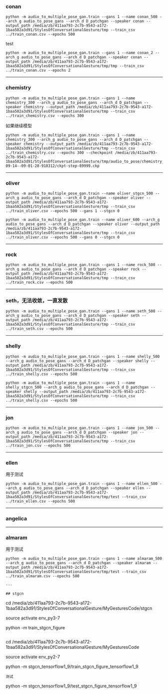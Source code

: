 
### conan

```
python -m audio_to_multiple_pose_gan.train --gans 1 --name conan_500 --arch_g audio_to_pose_gans --arch_d D_patchgan --speaker conan --output_path /media/zb/411aa793-2c7b-9543-a172-1baa582a3d91/StylesOfConversationalGesture/tmp --train_csv ../train_conan.csv --epochs 500
```
test
```
python -m audio_to_multiple_pose_gan.train --gans 1 --name conan_2 --arch_g audio_to_pose_gans --arch_d D_patchgan --speaker conan --output_path /media/zb/411aa793-2c7b-9543-a172-1baa582a3d91/StylesOfConversationalGesture/tmp/tmp --train_csv ../train_conan.csv --epochs 2
```
---

### chemistry

```
python -m audio_to_multiple_pose_gan.train --gans 1 --name chemistry_300 --arch_g audio_to_pose_gans --arch_d D_patchgan --speaker chemistry --output_path /media/zb/411aa793-2c7b-9543-a172-1baa582a3d91/StylesOfConversationalGesture/tmp --train_csv ../train_chemistry.csv --epochs 300
```

如果继续模型


```
python -m audio_to_multiple_pose_gan.train --gans 1 --name chemistry_300 --arch_g audio_to_pose_gans --arch_d D_patchgan --speaker chemistry --output_path /media/zb/411aa793-2c7b-9543-a172-1baa582a3d91/StylesOfConversationalGesture/tmp --train_csv ../train_chemistry.csv --epochs 300 --checkpoint /media/zb/411aa793-2c7b-9543-a172-1baa582a3d91/StylesOfConversationalGesture/tmp/audio_to_pose/chemistry_300/2020-09-14--09-01-28-918312/ckpt-step-89999.ckp
```


---

### oliver

```
python -m audio_to_multiple_pose_gan.train --name oliver_stgcn_500 --arch_g audio_to_pose_gans --arch_d D_patchgan --speaker oliver --output_path /media/zb/411aa793-2c7b-9543-a172-1baa582a3d91/StylesOfConversationalGesture/tmp --train_csv ../train_oliver.csv --epochs 500 --gans 1 --stgcn 0
```

```
python -m audio_to_multiple_pose_gan.train --name oliver_600 --arch_g audio_to_pose_gans --arch_d D_patchgan --speaker oliver --output_path /media/zb/411aa793-2c7b-9543-a172-1baa582a3d91/StylesOfConversationalGesture/tmp --train_csv ../train_oliver.csv --epochs 500 --gans 0 --stgcn 0
```

---

### rock
```
python -m audio_to_multiple_pose_gan.train --gans 1 --name rock_500 --arch_g audio_to_pose_gans --arch_d D_patchgan --speaker rock --output_path /media/zb/411aa793-2c7b-9543-a172-1baa582a3d91/StylesOfConversationalGesture/tmp --train_csv ../train_rock.csv --epochs 500
```

---

### seth，无法收敛，一直发散

```
python -m audio_to_multiple_pose_gan.train --gans 1 --name seth_500 --arch_g audio_to_pose_gans --arch_d D_patchgan --speaker seth --output_path /media/zb/411aa793-2c7b-9543-a172-1baa582a3d91/StylesOfConversationalGesture/tmp --train_csv ../train_seth.csv --epochs 500
```



---

### shelly
```
python -m audio_to_multiple_pose_gan.train --gans 1 --name shelly_500 --arch_g audio_to_pose_gans --arch_d D_patchgan --speaker shelly --output_path /media/zb/411aa793-2c7b-9543-a172-1baa582a3d91/StylesOfConversationalGesture/tmp --train_csv ../train_shelly.csv --epochs 500
```
```
python -m audio_to_multiple_pose_gan.train --gans 1 --name shelly_stgcn_500 --arch_g audio_to_pose_gans --arch_d D_patchgan --speaker shelly --output_path /media/zb/411aa793-2c7b-9543-a172-1baa582a3d91/StylesOfConversationalGesture/tmp --train_csv ../train_shelly.csv --epochs 500
```
---

### jon
```
python -m audio_to_multiple_pose_gan.train --gans 1 --name jon_500 --arch_g audio_to_pose_gans --arch_d D_patchgan --speaker jon --output_path /media/zb/411aa793-2c7b-9543-a172-1baa582a3d91/StylesOfConversationalGesture/tmp --train_csv ../train_jon.csv --epochs 500
```

---

### ellen
用于测试
```
python -m audio_to_multiple_pose_gan.train --gans 1 --name ellen_500 --arch_g audio_to_pose_gans --arch_d D_patchgan --speaker ellen --output_path /media/zb/411aa793-2c7b-9543-a172-1baa582a3d91/StylesOfConversationalGesture/tmp/test --train_csv ../train_ellen.csv --epochs 500
```
---

### angelica

---


### almaram
用于测试
```
python -m audio_to_multiple_pose_gan.train --gans 1 --name almaram_500 --arch_g audio_to_pose_gans --arch_d D_patchgan --speaker almaram --output_path /media/zb/411aa793-2c7b-9543-a172-1baa582a3d91/StylesOfConversationalGesture/tmp/test --train_csv ../train_almaram.csv --epochs 500

---

## stgcn
```
cd /media/zb/411aa793-2c7b-9543-a172-1baa582a3d91/StylesOfConversationalGesture/MyGesturesCode/stgcn

source activate env_py3-7

python -m train_stgcn_figure
```

```
cd /media/zb/411aa793-2c7b-9543-a172-1baa582a3d91/StylesOfConversationalGesture/MyGesturesCode

source activate env_py2-7

python -m stgcn_tensorflow1_9/train_stgcn_figure_tensorflow1_9



```
测试
```
python -m stgcn_tensorflow1_9/test_stgcn_figure_tensorflow1_9
```